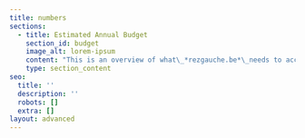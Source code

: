 ```yaml
---
title: numbers
sections:
  - title: Estimated Annual Budget
    section_id: budget
    image_alt: lorem-ipsum
    content: "This is an overview of what\_*rezgauche.be*\_needs to account for to develop its: location, employment, materials.\nBenefits are shared, the [*roadmap*](/about#roadmap) contains an outlook on how to realise the project in time.\n\n1.  gallery / atelier location costs:\n\n    *   monthly 655 € :\n        rent + water = 465\_\n        electricity = 150\_\n        internet = 40\n\n    (subtotal annual costs 7860 + 10% variables / fiscal host fee)\n\n    *   annual total cost of the space is\n        *approximately 8646 €*\_\n        minimum location costs, estimated at 167 euro per week\n\n2.  Artist in Residency\n\n    1-3 weeks per month\n\n    *   artist wage 549 € / week \\*\n\n    *   materials 500 € / residency\n\n    *   estimated costs of residency program:\n        per week: 1940 (employment + materials)\n\n    *   estimated annual total cost of Artist in Residency program:\n\n        36 weeks per year(location/employment/materials)\n        with only one week residencies: 75 852\n        with only two weeks residencies: 66 852\n        with only three weeks residencies: 63 852\n\n        with combined durations, exclusive accommodation,\n        estimated annual average total cost: 68 852\n\n        accommodation rental estimated: 670 month (1-2 persons)\n        36 weeks estimated costs: 6030\n\n        *A.i.R*\_total annual cost:\n        *approximately 74 882 €*\n\n    \\* artist employment through Smart Activity\n    PC 304\n    17,97 € bruto hour wage\n    719 € bruto wage / week (40 hours)\n    invoice for services provided by artist = 1440 (inclusive 21% VAT + 6,5% admin fee)\n    Smart Activity wage budget = 1129\n    Social Security / insurances / taxes = 461\n    Artist bruto vacation prime = 119\n    Artist netto wage = 549\n\n3.  Activities\n\n    *   *A.R.*\_(5days)\n\n        estimated fee per artist:\n        1440 invoiced\n        netto wage = 549 €\n\n        5 weeks per year with\n        in total 20 participants:\n        annual estimated cost\n        (835 location + fees)\n\n        *approximately 29635 €*\n\n    *   *S.W.E.A.T.*\_(5days)\n\n        estimated fee per artist:\n        1440 invoiced\n        netto wage = 549 €\n\n        3 weeks per year with\n        in total 9 participants:\n        annual estimated cost\n        (501 location + fees)\n\n        *approximately 13461 €*\n\n#### Estimate annual budget overview\n\nFirst year:\n52 weeks: startup location costs: 8646 €\n\nFollowing years:\n\n8 weeks of Activities, employing 29 artists: 43096 €\n\n36 weeks of Artist In Residence, employing on average 22 artists: 74 882 €\n\n8 weeks of undefined, other projects, maintenance days, etc: 1336 €\n\nEstimated project total annual costs:\_*approximately 119 314 €*\n"
    type: section_content
seo:
  title: ''
  description: ''
  robots: []
  extra: []
layout: advanced
---
```

